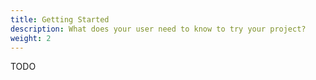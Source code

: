 ```yaml
---
title: Getting Started
description: What does your user need to know to try your project?
weight: 2
---
```


TODO
